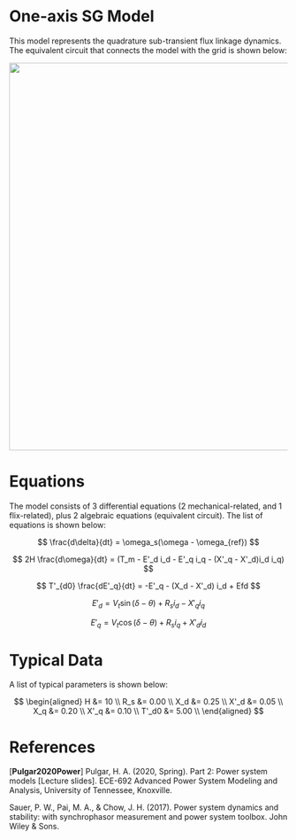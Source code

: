 # One-axis SG Model
This model represents the quadrature sub-transient flux linkage dynamics. The equivalent circuit that connects the model with the grid is shown below:
<div align="center">
  <img src="https://github.com/user-attachments/assets/ee1cf886-6567-407c-bcab-6f02e57b25ef" width="700">
</div>

# Equations
The model consists of 3 differential equations (2 mechanical-related, and 1 flix-related), plus 2 algebraic equations (equivalent circuit). The list of equations is shown below:

$$
\frac{d\delta}{dt} = \omega_s(\omega - \omega_{ref})
$$

$$
2H \frac{d\omega}{dt} = (T_m - E'_d i_d - E'_q i_q - (X'_q - X'_d)i_d i_q) 
$$

$$
T'_{d0} \frac{dE'_q}{dt} = -E'_q - (X_d - X'_d) i_d + Efd
$$

$$
E'_d = V_t \sin(\delta - \theta) + R_s i_d - X'_q i_q
$$

$$
E'_q = V_t \cos(\delta - \theta) + R_s i_q + X'_d i_d
$$

# Typical Data
A list of typical parameters is shown below:

$$
\begin{aligned}
H &= 10  \\
R_s &= 0.00  \\
X_d &= 0.25  \\
X'_d &= 0.05 \\
X_q &= 0.20 \\
X'_q &= 0.10 \\
T'_d0 &= 5.00 \\
\end{aligned}
$$

# References
[**Pulgar2020Power**] Pulgar, H. A. (2020, Spring). Part 2: Power system models [Lecture slides]. ECE-692 Advanced Power System Modeling and Analysis, University of Tennessee, Knoxville.

Sauer, P. W., Pai, M. A., & Chow, J. H. (2017). Power system dynamics and stability: with synchrophasor measurement and power system toolbox. John Wiley & Sons.
